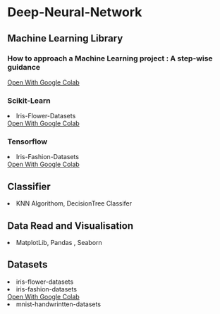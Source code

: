 # Deep-Neural-Network

<h2>Machine Learning Library</h2>
<h3>How to approach a Machine Learning project : A step-wise guidance</h3>

<a href="https://colab.research.google.com/drive/1aCb1hSTPjJhVP09_QTaPW_GJmeltjTHU">
 Open With Google Colab
</a>



<h3>Scikit-Learn</h3>

<li>
Iris-Flower-Datasets
 <br>
 <a href="https://colab.research.google.com/drive/1Obln0GBeOcbsv0HHcaPAwYsiIOIL-ykL" >Open With Google Colab </a>
</li>

<h3>Tensorflow</h3>
<li>
Iris-Fashion-Datasets
 <br>
 <a href="https://colab.research.google.com/drive/1MtmmG0SxXUHDKwXSvYC2NGzGozpglUaM" >Open With Google Colab </a>
</li>



<h2>Classifier</h2>
<li>
KNN Algorithom, DecisionTree Classifer
</li>

<h2>Data Read and Visualisation</h2>
<li>
MatplotLib, Pandas , Seaborn
</li>

<h2>Datasets</h2>
<li>
iris-flower-datasets
</li>
<li>
iris-fashion-datasets
 <br>
 <a href="https://colab.research.google.com/drive/1MtmmG0SxXUHDKwXSvYC2NGzGozpglUaM" >Open With Google Colab </a>
</li>
<li>
mnist-handwrintten-datasets
</li>

